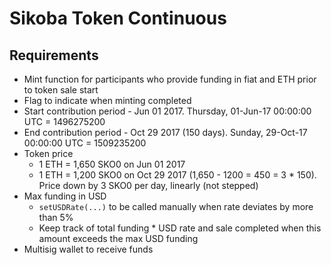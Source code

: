 # Sikoba Token Continuous

## Requirements

* Mint function for participants who provide funding in fiat and ETH prior to token sale start
* Flag to indicate when minting completed
* Start contribution period - Jun 01 2017. Thursday, 01-Jun-17 00:00:00 UTC = 1496275200
* End contribution period - Oct 29 2017 (150 days). Sunday, 29-Oct-17 00:00:00 UTC = 1509235200
* Token price
  * 1 ETH = 1,650 SKO0 on Jun 01 2017
  * 1 ETH = 1,200 SKO0 on Oct 29 2017 (1,650 - 1200 = 450 = 3 * 150). Price down by 3 SKO0 per day, linearly (not stepped)
* Max funding in USD
  * `setUSDRate(...)` to be called manually when rate deviates by more than 5%
  * Keep track of total funding * USD rate and sale completed when this amount exceeds the max USD funding
* Multisig wallet to receive funds
